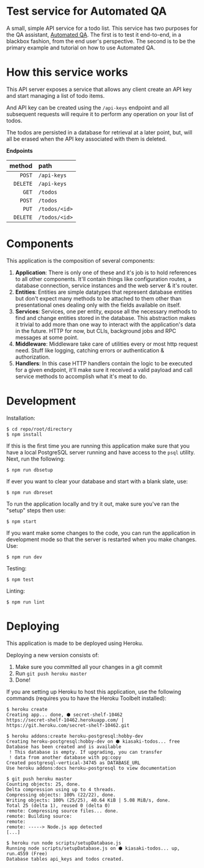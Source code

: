 # Test service for Automated QA

A small, simple API service for a todo list. This service has two purposes for the QA assistant, [Automated QA](https://github.com/lambdagrid/automated-qa). The first is to test it end-to-end, in a blackbox fashion, from the end user's perspective. The second is to be the primary example and tutorial on how to use Automated QA.

# How this service works

This API server exposes a service that allows any client create an API key and start managing a list of todo items.

And API key can be created using the `/api-keys` endpoint and all subsequent requests will require it to perform any operation on your list of todos.

The todos are persisted in a database for retrieval at a later point, but, will all be erased when the API key associated with them is deleted.

**Endpoints**

method|path
-:|:-|
`POST`|`/api-keys`
`DELETE`|`/api-keys`
`GET`|`/todos`
`POST`|`/todos`
`PUT`|`/todos/<id>`
`DELETE`|`/todos/<id>`

# Components

This application is the composition of several components:

1. **Application**: There is only one of these and it's job is to hold references to all other components. It'll contain things like configuration routes, a database connection, service instances and the web server & it's router.
1. **Entities**: Entities are simple datatypes that represent database entities but don't expect many methods to be attached to them other than presentational ones dealing only with the fields available on itself.
1. **Services**: Services, one per entity, expose all the necessary methods to find and change entities stored in the database. This abstraction makes it trivial to add more than one way to interact with the application's data in the future. HTTP for now, but CLIs, background jobs and RPC messages at some point.
1. **Middleware**: Middleware take care of utilities every or most http request need. Stuff like logging, catching errors or authentication & authorization.
1. **Handlers**: In this case HTTP handlers contain the logic to be executed for a given endpoint, it'll make sure it received a valid payload and call service methods to accomplish what it's meat to do.

# Development

Installation:

```
$ cd repo/root/directory
$ npm install
```

If this is the first time you are running this application make sure that you have a local PostgreSQL server running and have access to the `psql` utility. Next, run the following:

```
$ npm run dbsetup
```

If ever you want to clear your database and start with a blank slate, use:

```
$ npm run dbreset
```

To run the application locally and try it out, make sure you've ran the
"setup" steps then use:

```
$ npm start
```

If you want make some changes to the code, you can run the application in
development mode so that the server is restarted when you make changes. Use:

```
$ npm run dev
```

Testing:

```
$ npm test
```

Linting:

```
$ npm run lint
```

# Deploying

This application is made to be deployed using Heroku.

Deploying a new version consists of:

1. Make sure you committed all your changes in a git commit
2. Run `git push heroku master`
3. Done!

If you are setting up Heroku to host this application, use the following commands (requires you to have the Heroku Toolbelt installed):

```
$ heroku create
Creating app... done, ⬢ secret-shelf-10462
https://secret-shelf-10462.herokuapp.com/ | https://git.heroku.com/secret-shelf-10462.git

$ heroku addons:create heroku-postgresql:hobby-dev
Creating heroku-postgresql:hobby-dev on ⬢ kiasaki-todos... free
Database has been created and is available
 ! This database is empty. If upgrading, you can transfer
 ! data from another database with pg:copy
Created postgresql-vertical-34745 as DATABASE_URL
Use heroku addons:docs heroku-postgresql to view documentation

$ git push heroku master
Counting objects: 25, done.
Delta compression using up to 4 threads.
Compressing objects: 100% (22/22), done.
Writing objects: 100% (25/25), 40.64 KiB | 5.08 MiB/s, done.
Total 25 (delta 1), reused 0 (delta 0)
remote: Compressing source files... done.
remote: Building source:
remote:
remote: -----> Node.js app detected
[...]

$ heroku run node scripts/setupDatabase.js
Running node scripts/setupDatabase.js on ⬢ kiasaki-todos... up, run.4559 (Free)
Database tables api_keys and todos created.
```

